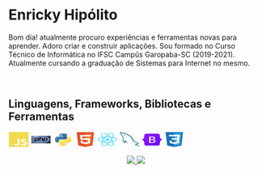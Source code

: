 <h1>Enricky Hipólito</h1>

Bom dia! atualmente procuro experiências e ferramentas novas para aprender. Adoro criar e construir aplicações. 
Sou formado no Curso Técnico de Informática no IFSC Campûs Garopaba-SC (2019-2021). Atualmente cursando a graduação de Sistemas para Internet no mesmo.

<div style="display: inline_block"><br>
  <h2>Linguagens, Frameworks, Bibliotecas e Ferramentas</h2>
  <img align="center" alt="Enricky-Js" height="30" width="40" src="https://raw.githubusercontent.com/devicons/devicon/master/icons/javascript/javascript-plain.svg">
  <img align="center" alt="Enricky-php" height="30" width="40" src="https://raw.githubusercontent.com/devicons/devicon/master/icons/php/php-original.svg">
  <img align="center" alt="Enricky-Python" height="30" width="40" src="https://raw.githubusercontent.com/devicons/devicon/master/icons/python/python-original.svg">
  <img align="center" alt="Enricky-HTML" height="30" width="40" src="https://raw.githubusercontent.com/devicons/devicon/master/icons/html5/html5-original.svg">
  <img align="center" alt="Enricky-React" height="30" width="40" src="https://raw.githubusercontent.com/devicons/devicon/master/icons/react/react-original.svg">
  <img align="center" alt="Enricky-MySql" height="30" width="40" src="https://raw.githubusercontent.com/devicons/devicon/master/icons/mysql/mysql-original.svg">
  <img align="center" alt="Enricky-Bootstrap" height="30" width="40" src="https://raw.githubusercontent.com/devicons/devicon/master/icons/bootstrap/bootstrap-original.svg"> 
  <img align="center" alt="Enricky-CSS" height="30" width="40" src="https://raw.githubusercontent.com/devicons/devicon/master/icons/css3/css3-original.svg">
</div>

<br>

<div align="center">
  <a href="https://github.com/EnrickyHip">
  <img height="180em" src="https://github-readme-stats.vercel.app/api?username=EnrickyHip&show_icons=true&theme=dark&include_all_commits=true&count_private=true"/>
  <img height="180em" src="https://github-readme-stats.vercel.app/api/top-langs/?username=EnrickyHip&layout=compact&langs_count=7&theme=dark"/>
</div>
 
